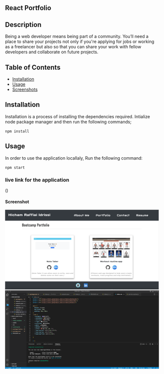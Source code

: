 ## React Portfolio
  

## Description
Being a web developer means being part of a community. You’ll need a place to share your projects not only if you're applying for jobs or working as a freelancer but also so that you can share your work with fellow developers and collaborate on future projects.

## Table of Contents

* [Installation](##Installation)
* [Usage](##Usage)
* [Screenshots](##Screenshots)

## Installation

Installation is a process of installing the dependencies required.
Intialize node package manager and then run the following commands;  
```script
npm install
```  
## Usage

 In order to use the application locallaly, Run the following command:  
```script
npm start
```  
### live link for the application

() 
#### Screenshot

![Screenshots](./src/images/screenshot_1.png)
![Screenshots](./src/images/screenshot_2.png)

  
